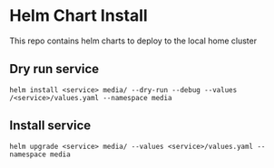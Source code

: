 # Helm Chart Install
This repo contains helm charts to deploy to the local home cluster

## Dry run service
`helm install <service> media/ --dry-run --debug --values /<service>/values.yaml --namespace media`

## Install service
`helm upgrade <service> media/ --values <service>/values.yaml --namespace media`